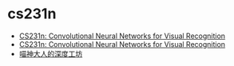 # cs231n

- [CS231n: Convolutional Neural Networks for Visual Recognition](http://cs231n.stanford.edu/)
- [CS231n: Convolutional Neural Networks for Visual Recognition](http://cs231n.stanford.edu/2020/)
- [喵神大人的深度工坊](https://zhuanlan.zhihu.com/codekitty)
